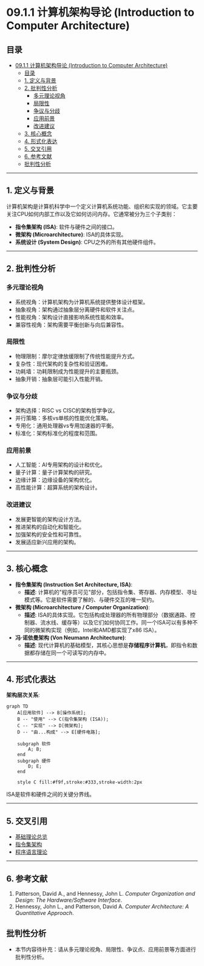 # 09.1.1 计算机架构导论 (Introduction to Computer Architecture)

## 目录

- [09.1.1 计算机架构导论 (Introduction to Computer Architecture)](#0911-计算机架构导论-introduction-to-computer-architecture)
  - [目录](#目录)
  - [1. 定义与背景](#1-定义与背景)
  - [2. 批判性分析](#2-批判性分析)
    - [多元理论视角](#多元理论视角)
    - [局限性](#局限性)
    - [争议与分歧](#争议与分歧)
    - [应用前景](#应用前景)
    - [改进建议](#改进建议)
  - [3. 核心概念](#3-核心概念)
  - [4. 形式化表达](#4-形式化表达)
  - [5. 交叉引用](#5-交叉引用)
  - [6. 参考文献](#6-参考文献)
  - [批判性分析](#批判性分析)

---

## 1. 定义与背景

计算机架构是计算机科学中一个定义计算机系统功能、组织和实现的领域。它主要关注CPU如何内部工作以及它如何访问内存。它通常被分为三个子类别：

- **指令集架构 (ISA)**: 软件与硬件之间的接口。
- **微架构 (Microarchitecture)**: ISA的具体实现。
- **系统设计 (System Design)**: CPU之外的所有其他硬件组件。

---

## 2. 批判性分析

### 多元理论视角

- 系统视角：计算机架构为计算机系统提供整体设计框架。
- 抽象视角：架构通过抽象层分离硬件和软件关注点。
- 性能视角：架构设计直接影响系统性能和效率。
- 兼容性视角：架构需要平衡创新与向后兼容性。

### 局限性

- 物理限制：摩尔定律放缓限制了传统性能提升方式。
- 复杂性：现代架构的复杂性和验证困难。
- 功耗墙：功耗限制成为性能提升的主要瓶颈。
- 抽象开销：抽象层可能引入性能开销。

### 争议与分歧

- 架构选择：RISC vs CISC的架构哲学争议。
- 并行策略：多核vs单核的性能优化策略。
- 专用化：通用处理器vs专用加速器的平衡。
- 标准化：架构标准化的程度和范围。

### 应用前景

- 人工智能：AI专用架构的设计和优化。
- 量子计算：量子计算架构的研究。
- 边缘计算：边缘设备的架构优化。
- 高性能计算：超算系统的架构设计。

### 改进建议

- 发展更智能的架构设计方法。
- 推进架构的自动化和智能化。
- 加强架构的安全性和可靠性。
- 发展适应新兴应用的架构。

---

## 3. 核心概念

- **指令集架构 (Instruction Set Architecture, ISA)**:
  - **描述**: 计算机的"程序员可见"部分，包括指令集、寄存器、内存模型、寻址模式等。它是软件需要了解的、与硬件交互的唯一契约。
- **微架构 (Microarchitecture / Computer Organization)**:
  - **描述**: ISA的具体实现。它包括构成处理器的所有物理部分（数据通路、控制器、流水线、缓存等）以及它们如何协同工作。同一个ISA可以有多种不同的微架构实现（例如，Intel和AMD都实现了x86 ISA）。
- **冯·诺依曼架构 (Von Neumann Architecture)**:
  - **描述**: 现代计算机的基础模型，其核心思想是**存储程序计算机**，即指令和数据都存储在同一个可读写的内存中。

---

## 4. 形式化表达

**架构层次关系**:

```mermaid
graph TD
    A[应用软件] --> B[操作系统];
    B -- "使用" --> C(指令集架构 (ISA));
    C -- "实现" --> D[微架构];
    D -- "由...构成" --> E[硬件电路];

    subgraph 软件
        A; B;
    end
    subgraph 硬件
        D; E;
    end
    
    style C fill:#f9f,stroke:#333,stroke-width:2px
```

ISA是软件和硬件之间的关键分界线。

---

## 5. 交叉引用

- [基础理论总览](README.md)
- [指令集架构](./09.1.2_Instruction_Set_Architecture.md)
- [程序语言理论](README.md)

---

## 6. 参考文献

1. Patterson, David A., and Hennessy, John L. *Computer Organization and Design: The Hardware/Software Interface*.
2. Hennessy, John L., and Patterson, David A. *Computer Architecture: A Quantitative Approach*.

## 批判性分析

- 本节内容待补充：请从多元理论视角、局限性、争议点、应用前景等方面进行批判性分析。
